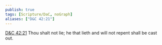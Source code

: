```yaml
---
publish: true
tags: [Scripture/DaC, noGraph]
aliases: ["D&C 42:21"]
---
```

[D&C 42:21](https://churchofjesuschrist.org/study/scriptures/dc-testament/dc/42?lang=eng&id=p21#p21) Thou shalt not lie; he that lieth and will not repent shall be cast out.
